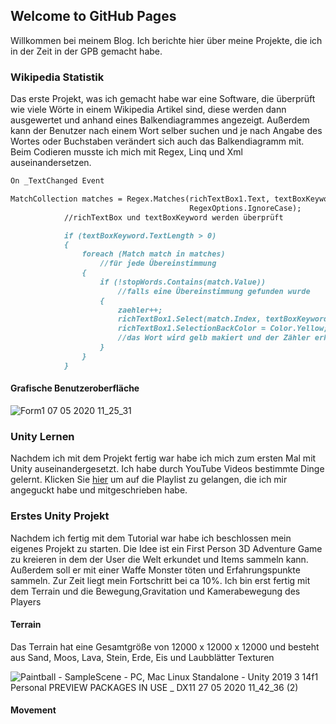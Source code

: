 ## Welcome to GitHub Pages

Willkommen bei meinem Blog. Ich berichte hier über meine Projekte, die ich in der Zeit in der GPB gemacht habe.


### Wikipedia Statistik

Das erste Projekt, was ich gemacht habe war eine Software, die überprüft wie viele Wörte in einem Wikipedia Artikel sind, diese werden dann ausgewertet und anhand eines Balkendiagrammes angezeigt. Außerdem kann der Benutzer nach einem Wort selber suchen und je nach Angabe des Wortes oder Buchstaben verändert sich auch das Balkendiagramm mit. Beim Codieren musste ich mich mit Regex, Linq und Xml auseinandersetzen.

```markdown
On _TextChanged Event

MatchCollection matches = Regex.Matches(richTextBox1.Text, textBoxKeyword.Text,
                                        RegexOptions.IgnoreCase);
            //richTextBox und textBoxKeyword werden überprüft

            if (textBoxKeyword.TextLength > 0)
            {
                foreach (Match match in matches)
                    //für jede Übereinstimmung
                {
                    if (!stopWords.Contains(match.Value))
                        //falls eine Übereinstimmung gefunden wurde
                    {
                        zaehler++;
                        richTextBox1.Select(match.Index, textBoxKeyword.TextLength);
                        richTextBox1.SelectionBackColor = Color.Yellow;
                        //das Wort wird gelb makiert und der Zähler erhöht
                    }
                }
            }
```
#### Grafische Benutzeroberfläche
![Form1 07 05 2020 11_25_31](https://user-images.githubusercontent.com/64414327/81278606-3476a780-9056-11ea-83a0-3bfc9dd26e15.png)

### Unity Lernen

Nachdem ich mit dem Projekt fertig war habe ich mich zum ersten Mal mit Unity auseinandergesetzt. Ich habe durch YouTube Videos bestimmte Dinge gelernt. Klicken Sie [hier](https://www.youtube.com/watch?v=DZbQRw-ftnU&list=PL_pqkvxZ6ho1g_e56fct7Cm6bgQBhmAqN) um auf die Playlist zu gelangen, die ich mir angeguckt habe und mitgeschrieben habe.

### Erstes Unity Projekt

Nachdem ich fertig mit dem Tutorial war habe ich beschlossen mein eigenes Projekt zu starten. Die Idee ist ein First Person 3D Adventure Game zu kreieren in dem der User die Welt erkundet und Items sammeln kann. Außerdem soll er mit einer Waffe Monster töten und Erfahrungspunkte sammeln.
Zur Zeit liegt mein Fortschritt bei ca 10%. Ich bin erst fertig mit dem Terrain und die Bewegung,Gravitation und Kamerabewegung des Players

#### Terrain
Das Terrain hat eine Gesamtgröße von 12000 x 12000 x 12000 und besteht aus Sand, Moos, Lava, Stein, Erde, Eis und Laubblätter Texturen

![Paintball - SampleScene - PC, Mac   Linux Standalone - Unity 2019 3 14f1 Personal  PREVIEW PACKAGES IN USE _ _DX11_ 27 05 2020 11_42_36 (2)](https://user-images.githubusercontent.com/64414327/83118782-1c32ff00-a0cf-11ea-8e74-2cdd64bc29fd.png)

#### Movement

```markdown
```
